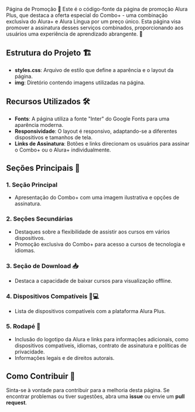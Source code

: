 Página de Promoção 🚀
Este é o código-fonte da página de promoção Alura Plus, que destaca a oferta especial do Combo+ - uma combinação exclusiva do Alura+ e Alura Língua por um preço único. Esta página visa promover a assinatura desses serviços combinados, proporcionando aos usuários uma experiência de aprendizado abrangente. 🌟
## Estrutura do Projeto 🏗️

- **styles.css**: Arquivo de estilo que define a aparência e o layout da página.
- **img**: Diretório contendo imagens utilizadas na página.
## Recursos Utilizados 🛠️

- **Fonts**: A página utiliza a fonte "Inter" do Google Fonts para uma aparência moderna.
- **Responsividade**: O layout é responsivo, adaptando-se a diferentes dispositivos e tamanhos de tela.
- **Links de Assinatura**: Botões e links direcionam os usuários para assinar o Combo+ ou o Alura+ individualmente.

## Seções Principais 📌

### 1. Seção Principal

- Apresentação do Combo+ com uma imagem ilustrativa e opções de assinatura.

### 2. Seções Secundárias

- Destaques sobre a flexibilidade de assistir aos cursos em vários dispositivos.
- Promoção exclusiva do Combo+ para acesso a cursos de tecnologia e idiomas.

### 3. Seção de Download 📥

- Destaca a capacidade de baixar cursos para visualização offline.

### 4. Dispositivos Compatíveis 📱💻

- Lista de dispositivos compatíveis com a plataforma Alura Plus.

### 5. Rodapé 🦶

- Inclusão do logotipo da Alura e links para informações adicionais, como dispositivos compatíveis, idiomas, contrato de assinatura e políticas de privacidade.
- Informações legais e de direitos autorais.

## Como Contribuir 🤝

Sinta-se à vontade para contribuir para a melhoria desta página. Se encontrar problemas ou tiver sugestões, abra uma **issue** ou envie um **pull request**.

